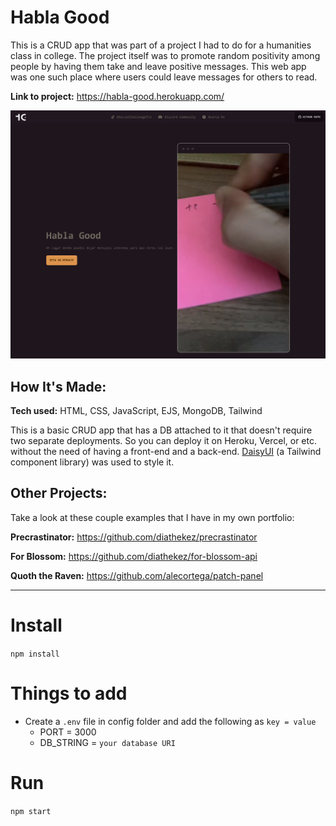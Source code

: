 # Habla Good
This is a CRUD app that was part of a project I had to do for a humanities class in college. The project itself was to promote random positivity among people by having them take and leave positive messages. This web app was one such place where users could leave messages for others to read.

**Link to project:** https://habla-good.herokuapp.com/

![Habla Good screenshot](https://raw.githubusercontent.com/diathekez/live-messages-ejs/master/public/habla-good_screenshot.png)

## How It's Made:

**Tech used:** HTML, CSS, JavaScript, EJS, MongoDB, Tailwind

This is a basic CRUD app that has a DB attached to it that doesn't require two separate deployments. So you can deploy it on Heroku, Vercel, or etc. without the need of having a front-end and a back-end. [DaisyUI](https://daisyui.com/) (a Tailwind component library) was used to style it.

## Other Projects:
Take a look at these couple examples that I have in my own portfolio:

**Precrastinator:** https://github.com/diathekez/precrastinator

**For Blossom:** https://github.com/diathekez/for-blossom-api

**Quoth the Raven:** https://github.com/alecortega/patch-panel

---

# Install

`npm install`

# Things to add

- Create a `.env` file in config folder and add the following as `key = value`
  - PORT = 3000
  - DB_STRING = `your database URI`

# Run

`npm start`